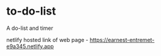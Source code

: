 # to-do-list
A do-list and timer

netlify hosted link of web page - https://earnest-entremet-e9a345.netlify.app
